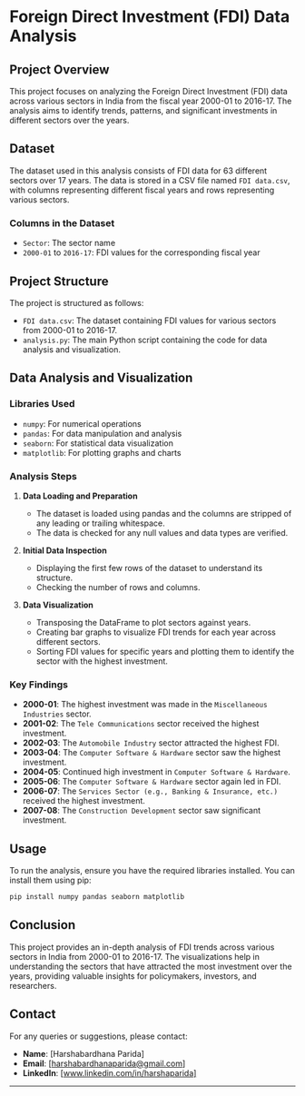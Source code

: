 # Foreign Direct Investment (FDI) Data Analysis

## Project Overview

This project focuses on analyzing the Foreign Direct Investment (FDI) data across various sectors in India from the fiscal year 2000-01 to 2016-17. The analysis aims to identify trends, patterns, and significant investments in different sectors over the years.

## Dataset

The dataset used in this analysis consists of FDI data for 63 different sectors over 17 years. The data is stored in a CSV file named `FDI data.csv`, with columns representing different fiscal years and rows representing various sectors.

### Columns in the Dataset

- `Sector`: The sector name
- `2000-01` to `2016-17`: FDI values for the corresponding fiscal year

## Project Structure

The project is structured as follows:

- `FDI data.csv`: The dataset containing FDI values for various sectors from 2000-01 to 2016-17.
- `analysis.py`: The main Python script containing the code for data analysis and visualization.

## Data Analysis and Visualization

### Libraries Used

- `numpy`: For numerical operations
- `pandas`: For data manipulation and analysis
- `seaborn`: For statistical data visualization
- `matplotlib`: For plotting graphs and charts

### Analysis Steps

1. **Data Loading and Preparation**
    - The dataset is loaded using pandas and the columns are stripped of any leading or trailing whitespace.
    - The data is checked for any null values and data types are verified.

2. **Initial Data Inspection**
    - Displaying the first few rows of the dataset to understand its structure.
    - Checking the number of rows and columns.

3. **Data Visualization**
    - Transposing the DataFrame to plot sectors against years.
    - Creating bar graphs to visualize FDI trends for each year across different sectors.
    - Sorting FDI values for specific years and plotting them to identify the sector with the highest investment.

### Key Findings

- **2000-01**: The highest investment was made in the `Miscellaneous Industries` sector.
- **2001-02**: The `Tele Communications` sector received the highest investment.
- **2002-03**: The `Automobile Industry` sector attracted the highest FDI.
- **2003-04**: The `Computer Software & Hardware` sector saw the highest investment.
- **2004-05**: Continued high investment in `Computer Software & Hardware`.
- **2005-06**: The `Computer Software & Hardware` sector again led in FDI.
- **2006-07**: The `Services Sector (e.g., Banking & Insurance, etc.)` received the highest investment.
- **2007-08**: The `Construction Development` sector saw significant investment.

## Usage

To run the analysis, ensure you have the required libraries installed. You can install them using pip:

```bash
pip install numpy pandas seaborn matplotlib
```

## Conclusion

This project provides an in-depth analysis of FDI trends across various sectors in India from 2000-01 to 2016-17. The visualizations help in understanding the sectors that have attracted the most investment over the years, providing valuable insights for policymakers, investors, and researchers.

## Contact

For any queries or suggestions, please contact:

- **Name**: [Harshabardhana Parida]
- **Email**: [harshabardhanaparida@gmail.com]
- **LinkedIn**: [www.linkedin.com/in/harshaparida]

---
